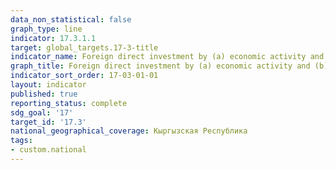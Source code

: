 ```yaml
---
data_non_statistical: false
graph_type: line
indicator: 17.3.1.1
target: global_targets.17-3-title
indicator_name: Foreign direct investment by (a) economic activity and (b) country of origin
graph_title: Foreign direct investment by (a) economic activity and (b) country of origin
indicator_sort_order: 17-03-01-01
layout: indicator
published: true
reporting_status: complete
sdg_goal: '17'
target_id: '17.3'
national_geographical_coverage: Кыргызская Республика
tags:
- custom.national
---
```

